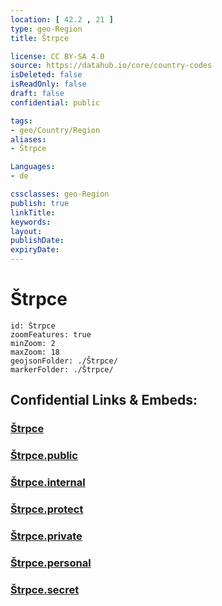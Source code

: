 ```yaml
---
location: [ 42.2 , 21 ] 
type: geo-Region
title: Štrpce

license: CC BY-SA 4.0
source: https://datahub.io/core/country-codes
isDeleted: false
isReadOnly: false
draft: false
confidential: public

tags:
- geo/Country/Region
aliases:
- Štrpce

Languages:
- de

cssclasses: geo-Region
publish: true
linkTitle: 
keywords: 
layout: 
publishDate: 
expiryDate: 
---
```


# Štrpce

```leaflet
id: Štrpce
zoomFeatures: true 
minZoom: 2 
maxZoom: 18
geojsonFolder: ./Štrpce/
markerFolder: ./Štrpce/
```


## Confidential Links & Embeds: 

### [Štrpce](/_Standards/Earth/Continent/Europe/Europe~South/Kosovo/districts~Kosovo/Uroševac/counties~Uroševac/Štrpce.md) 

### [Štrpce.public](/_public/Earth/Continent/Europe/Europe~South/Kosovo/districts~Kosovo/Uroševac/counties~Uroševac/Štrpce.public.md) 

### [Štrpce.internal](/_internal/Earth/Continent/Europe/Europe~South/Kosovo/districts~Kosovo/Uroševac/counties~Uroševac/Štrpce.internal.md) 

### [Štrpce.protect](/_protect/Earth/Continent/Europe/Europe~South/Kosovo/districts~Kosovo/Uroševac/counties~Uroševac/Štrpce.protect.md) 

### [Štrpce.private](/_private/Earth/Continent/Europe/Europe~South/Kosovo/districts~Kosovo/Uroševac/counties~Uroševac/Štrpce.private.md) 

### [Štrpce.personal](/_personal/Earth/Continent/Europe/Europe~South/Kosovo/districts~Kosovo/Uroševac/counties~Uroševac/Štrpce.personal.md) 

### [Štrpce.secret](/_secret/Earth/Continent/Europe/Europe~South/Kosovo/districts~Kosovo/Uroševac/counties~Uroševac/Štrpce.secret.md)

